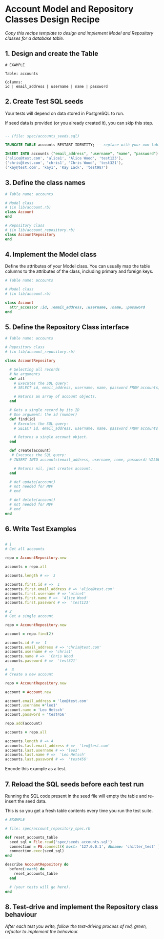 # Account Model and Repository Classes Design Recipe

_Copy this recipe template to design and implement Model and Repository classes for a database table._

## 1. Design and create the Table

```
# EXAMPLE

Table: accounts

Columns:
id | email_address | username | name | password
```

## 2. Create Test SQL seeds

Your tests will depend on data stored in PostgreSQL to run.

If seed data is provided (or you already created it), you can skip this step.

```sql

-- (file: spec/accounts_seeds.sql)

TRUNCATE TABLE accounts RESTART IDENTITY; -- replace with your own table name.

INSERT INTO accounts ("email_address", "username", "name", "password") VALUES
('alice@test.com', 'alice1', 'Alice Wood', 'test123'),
('chris@test.com', 'chris1', 'Chris Wood', 'test321'),
('kay@test.com', 'kay1', 'Kay Lack', 'test987')
```

## 3. Define the class names

```ruby
# Table name: accounts

# Model class
# (in lib/account.rb)
class Account
end

# Repository class
# (in lib/account_repository.rb)
class AccountRepository
end
```

## 4. Implement the Model class

Define the attributes of your Model class. You can usually map the table columns to the attributes of the class, including primary and foreign keys.

```ruby
# Table name: accounts

# Model class
# (in lib/account.rb)

class Account
  attr_accessor :id, :email_address, :username, :name, :password
end

```

## 5. Define the Repository Class interface

```ruby
# Table name: accounts

# Repository class
# (in lib/account_repository.rb)

class AccountRepository

  # Selecting all records
  # No arguments
  def all
    # Executes the SQL query:
    # SELECT id, email_address, username, name, password FROM accounts;

    # Returns an array of account objects.
  end

  # Gets a single record by its ID
  # One argument: the id (number)
  def find(id)
    # Executes the SQL query:
    # SELECT id, email_address, username, name, password FROM accounts WHERE id = $1;

    # Returns a single account object.
  end

  def create(account)
   # Executes the SQL query:
  # INSERT INTO accounts(email_address, username, name, password) VALUES ($1, $2, $3, $4);

    # Returns nil, just creates account.
  end

  # def update(account)
  # not needed for MVP 
  # end

  # def delete(account)
  # not needed for MVP 
  # end
end
```

## 6. Write Test Examples

```ruby

# 1
# Get all accounts

repo = AccountRepository.new

accounts = repo.all

accounts.length # =>  3

accounts.first.id # =>  1
accounts.first.email_address # => 'alice@test.com'
accounts.first.username # => 'alice1'
accounts.first.name # =>  'Alice Wood'
accounts.first.password # =>  'test123'

# 2
# Get a single account

repo = AccountRepository.new

account = repo.find(2)

accounts.id # =>  1
accounts.email_address # => 'chris@test.com'
accounts.username # => 'chris1'
accounts.name # =>  'Chris Wood'
accounts.password # =>  'test321'

#  3 
# Create a new account

repo = AccountRepository.new

account = Account.new

account.email_address = 'leo@test.com'
account.username ='leo1'
account.name = 'Leo Hetsch'
account.password = 'test456'

repo.add(account)

accounts = repo.all

accounts.length # => 4
accounts.last.email_address # =>  'leo@test.com'
accounts.last.username # => 'leo1'
accounts.last.name # =>  'Leo Hetsch'
accounts.last.password # =>  'test456'

```

Encode this example as a test.

## 7. Reload the SQL seeds before each test run

Running the SQL code present in the seed file will empty the table and re-insert the seed data.

This is so you get a fresh table contents every time you run the test suite.

```ruby
# EXAMPLE

# file: spec/account_repository_spec.rb

def reset_accounts_table
  seed_sql = File.read('spec/seeds_accounts.sql')
  connection = PG.connect({ host: '127.0.0.1', dbname: 'chitter_test' })
  connection.exec(seed_sql)
end

describe AccountRepository do
  before(:each) do 
    reset_accounts_table
  end

  # (your tests will go here).
end
```

## 8. Test-drive and implement the Repository class behaviour

_After each test you write, follow the test-driving process of red, green, refactor to implement the behaviour._
